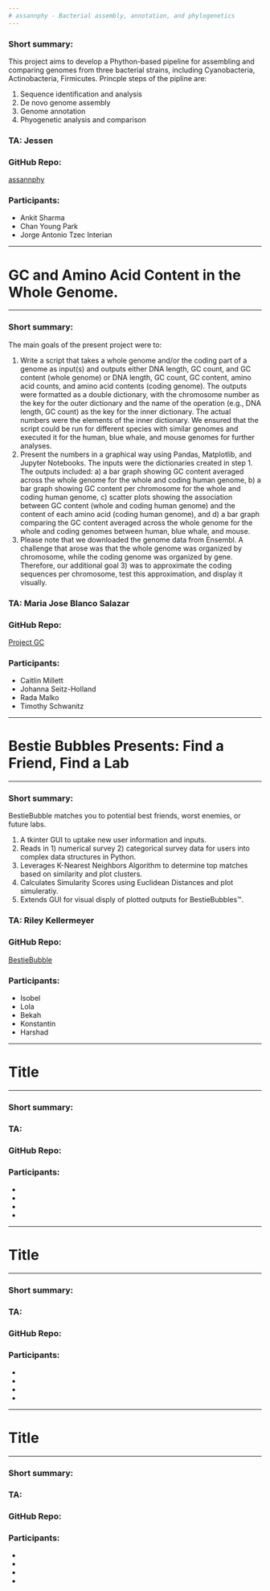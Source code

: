 ```yaml
---
# assannphy - Bacterial assembly, annotation, and phylogenetics
---
```


### Short summary: 
This project aims to develop a Phython-based pipeline for assembling and comparing genomes from three bacterial strains, including Cyanobacteria, Actinobacteria, Firmicutes. Princple steps of the pipline are:

1.  Sequence identification and analysis
2. De novo genome assembly
3. Genome annotation
5. Phyogenetic analysis and comparison

### TA: Jessen

### GitHub Repo: 
[assannphy](https://github.com/bredeson/assannphy)

### Participants:   
 - Ankit Sharma
 - Chan Young Park
 - Jorge Antonio Tzec Interian

---
# GC and Amino Acid Content in the Whole Genome.
---

### Short summary: 
The main goals of the present project were to:
1. Write a script that takes a whole genome and/or the coding part of a genome as input(s) and outputs either DNA length, GC count, and GC content (whole genome) or DNA length, GC count, GC content, amino acid counts, and amino acid contents (coding genome). The outputs were formatted as a double dictionary, with the chromosome number as the key for the outer dictionary and the name of the operation (e.g., DNA length, GC count) as the key for the inner dictionary. The actual numbers were the elements of the inner dictionary. We ensured that the script could be run for different species with similar genomes and executed it for the human, blue whale, and mouse genomes for further analyses.
2. Present the numbers in a graphical way using Pandas, Matplotlib, and Jupyter Notebooks. The inputs were the dictionaries created in step 1. The outputs included: a) a bar graph showing GC content averaged across the whole genome for the whole and coding human genome, b) a bar graph showing GC content per chromosome for the whole and coding human genome, c) scatter plots showing the association between GC content (whole and coding human genome) and the content of each amino acid (coding human genome), and d) a bar graph comparing the GC content averaged across the whole genome for the whole and coding genomes between human, blue whale, and mouse.
3. Please note that we downloaded the genome data from Ensembl. A challenge that arose was that the whole genome was organized by chromosome, while the coding genome was organized by gene. Therefore, our additional goal 3) was to approximate the coding sequences per chromosome, test this approximation, and display it visually.

### TA: Maria Jose Blanco Salazar

### GitHub Repo: 
[Project GC](https://github.com/millce-cm/pfb2024_group_project_GC)

### Participants:   
 - Caitlin Millett 
 - Johanna Seitz-Holland
 - Rada Malko
 - Timothy Schwanitz


---
# Bestie Bubbles Presents: Find a Friend, Find a Lab
---

### Short summary: 
BestieBubble matches you to potential best friends, worst enemies, or future labs. 

1. A tkinter GUI to uptake new user information and inputs.
2. Reads in 1) numerical survey 2) categorical survey data for users into complex data structures in Python.
3. Leverages K-Nearest Neighbors Algorithm to determine top matches based on similarity and plot clusters.
4. Calculates Simularity Scores using Euclidean Distances and plot simuleratiy.
5. Extends GUI for visual disply of plotted outputs for BestieBubbles™.

### TA: Riley Kellermeyer

### GitHub Repo: 
[BestieBubble](https://github.com/rikellermeyer/Bestie-Bubble/tree/main)

### Participants:   
 - Isobel
 - Lola
 - Bekah
 - Konstantin
 - Harshad



---
# Title
---

### Short summary: 

### TA: 

### GitHub Repo: 

### Participants:   
 - 
 - 
 - 
 - 


---
# Title
---

### Short summary: 

### TA: 

### GitHub Repo: 

### Participants:   
 - 
 - 
 - 
 - 


---
# Title
---

### Short summary: 

### TA: 

### GitHub Repo: 

### Participants:   
 - 
 - 
 - 
 - 


